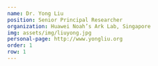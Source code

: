 ```yaml
---
name: Dr. Yong Liu
position: Senior Principal Researcher
organization: Huawei Noah’s Ark Lab, Singapore
img: assets/img/liuyong.jpg
personal-page: http://www.yongliu.org
order: 1
row: 1
---
```

